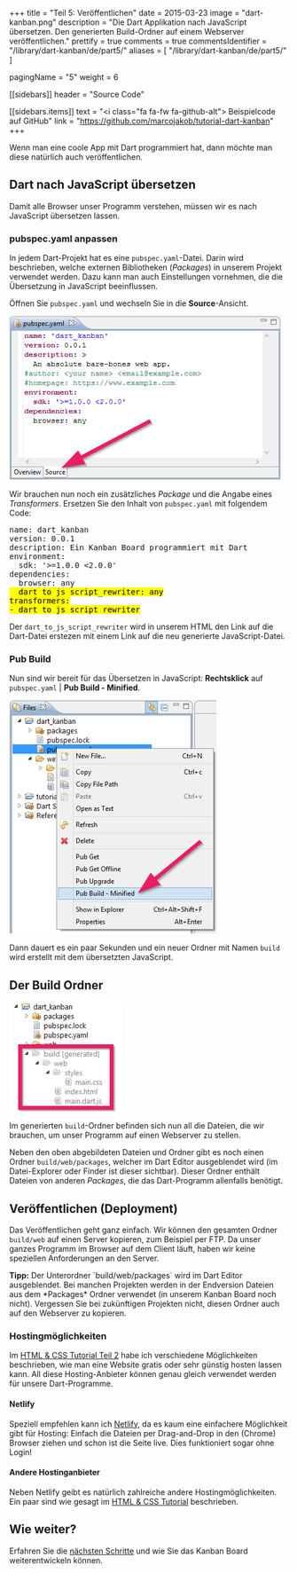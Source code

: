 +++
title = "Teil 5: Veröffentlichen"
date = 2015-03-23
image = "dart-kanban.png"
description = "Die Dart Applikation nach JavaScript übersetzen. Den generierten Build-Ordner auf einem Webserver veröffentlichen."
prettify = true
comments = true
commentsIdentifier = "/library/dart-kanban/de/part5/"
aliases = [ 
  "/library/dart-kanban/de/part5/" 
]

pagingName = "5"
weight = 6

[[sidebars]]
header = "Source Code"

[[sidebars.items]]
text = "<i class=\"fa fa-fw fa-github-alt\"></i> Beispielcode auf GitHub"
link = "https://github.com/marcojakob/tutorial-dart-kanban"
+++

Wenn man eine coole App mit Dart programmiert hat, dann möchte man diese natürlich auch veröffentlichen.


## Dart nach JavaScript übersetzen

Damit alle Browser unser Programm verstehen, müssen wir es nach JavaScript übersetzen lassen. 


### pubspec.yaml anpassen

In jedem Dart-Projekt hat es eine `pubspec.yaml`-Datei. Darin wird beschrieben, welche externen Bibliotheken (*Packages*) in unserem Projekt verwendet werden. Dazu kann man auch Einstellungen vornehmen, die die Übersetzung in JavaScript beeinflussen.

Öffnen Sie `pubspec.yaml` und wechseln Sie in die **Source**-Ansicht.

![Dart Kommandozeile](pubspec-source.png)

Wir brauchen nun noch ein zusätzliches *Package* und die Angabe eines *Transformers*. Ersetzen Sie den Inhalt von `pubspec.yaml` mit folgendem Code:

<pre class="prettyprint">
name: dart_kanban
version: 0.0.1
description: Ein Kanban Board programmiert mit Dart
environment:
  sdk: '>=1.0.0 &lt;2.0.0'
dependencies:
  browser: any
<mark>  dart_to_js_script_rewriter: any
transformers:
- dart_to_js_script_rewriter</mark>
</pre>

Der `dart_to_js_script_rewriter` wird in unserem HTML den Link auf die Dart-Datei erstezen mit einem Link auf die neu generierte JavaScript-Datei.


### Pub Build

Nun sind wir bereit für das Übersetzen in JavaScript: **Rechtsklick** auf `pubspec.yaml` | **Pub Build - Minified**. 

![Build JavaScript](build-javascript.png)

Dann dauert es ein paar Sekunden und ein neuer Ordner mit Namen `build` wird erstellt mit dem übersetzten JavaScript.


## Der Build Ordner

![Build Ordner](build-folder.png)

Im generierten `build`-Ordner befinden sich nun all die Dateien, die wir brauchen, um unser Programm auf einen Webserver zu stellen.

Neben den oben abgebildeten Dateien und Ordner gibt es noch einen Ordner `build/web/packages`, welcher im Dart Editor ausgeblendet wird (im Datei-Explorer oder Finder ist dieser sichtbar). Dieser Ordner enthält Dateien von anderen *Packages*, die das Dart-Programm allenfalls benötigt.


## Veröffentlichen (Deployment)

Das Veröffentlichen geht ganz einfach. Wir können den gesamten Ordner `build/web` auf einen Server kopieren, zum Beispiel per FTP. Da unser ganzes Programm im Browser auf dem Client läuft, haben wir keine speziellen Anforderungen an den Server.

<div class="alert alert-info">
  <strong>Tipp:</strong> Der Unterordner `build/web/packages` wird im Dart Editor ausgeblendet. Bei manchen Projekten werden in der Endversion Dateien aus dem *Packages* Ordner verwendet (in unserem Kanban Board noch nicht). Vergessen Sie bei zukünftigen Projekten nicht, diesen Ordner auch auf den Webserver zu kopieren.
</div>


### Hostingmöglichkeiten

Im [HTML & CSS Tutorial Teil 2](/de/library/html-css/part2/) habe ich verschiedene Möglichkeiten beschrieben, wie man eine Website gratis oder sehr günstig hosten lassen kann. All diese Hosting-Anbieter können genau gleich verwendet werden für unsere Dart-Programme.


#### Netlify

Speziell empfehlen kann ich [Netlify](https://www.netlify.com), da es kaum eine einfachere Möglichkeit gibt für Hosting: Einfach die Dateien per Drag-and-Drop in den (Chrome) Browser ziehen und schon ist die Seite live. Dies funktioniert sogar ohne Login!


#### Andere Hostinganbieter

Neben Netlify geibt es natürlich zahlreiche andere Hostingmöglichkeiten. Ein paar sind wie gesagt im [HTML & CSS Tutorial](/de/library/html-css/part2/) beschrieben.


## Wie weiter?

Erfahren Sie die [nächsten Schritte](/de/library/dart-kanban/next/) und wie Sie das Kanban Board weiterentwickeln können.

